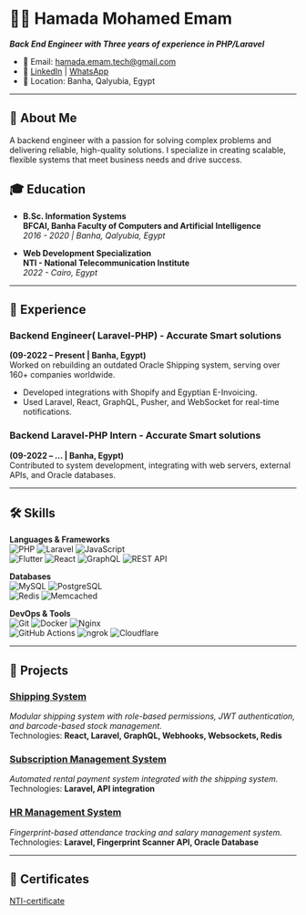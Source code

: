 # 👨‍💻 Hamada Mohamed Emam 

**_Back End Engineer with Three years of experience in PHP/Laravel_**

- 📧 Email: [hamada.emam.tech@gmail.com](mailto:hamada.emam.tech@gmail.com)
- 💼 [LinkedIn](https://www.linkedin.com/in/hamada-emam-ab5042227/) | [WhatsApp](https://wa.me/1201079423)
- 📍 Location: Banha, Qalyubia, Egypt


---

## 🚀 About Me

A backend engineer with a passion for solving complex problems and delivering reliable, high-quality solutions. I specialize in creating scalable, flexible systems that meet business needs and drive success.

## 🎓 Education

- **B.Sc. Information Systems**  
  **BFCAI, Banha Faculty of Computers and Artificial Intelligence**  
  *2016 - 2020 | Banha, Qalyubia, Egypt*  

- **Web Development Specialization**  
  **NTI - National Telecommunication Institute**  
  *2022 - Cairo, Egypt*  

---

## 💼 Experience

### Backend Engineer( Laravel-PHP) - **Accurate Smart solutions**
**(09-2022 – Present | Banha, Egypt)**  
Worked on rebuilding an outdated Oracle Shipping system, serving over 160+ companies worldwide.

- Developed integrations with Shopify and Egyptian E-Invoicing.
- Used Laravel, React, GraphQL, Pusher, and WebSocket for real-time notifications.
  
### Backend Laravel-PHP Intern - **Accurate Smart solutions**
**(09-2022 – ... | Banha, Egypt)**  
Contributed to system development, integrating with web servers, external APIs, and Oracle databases.

---

## 🛠️ Skills

**Languages & Frameworks**  
![PHP](https://img.shields.io/badge/PHP-777BB4?style=for-the-badge&logo=php&logoColor=white) 
![Laravel](https://img.shields.io/badge/Laravel-FF2D20?style=for-the-badge&logo=laravel&logoColor=white) 
![JavaScript](https://img.shields.io/badge/JavaScript-F7DF1E?style=for-the-badge&logo=javascript&logoColor=black)  
![Flutter](https://img.shields.io/badge/Flutter-02569B?style=for-the-badge&logo=flutter&logoColor=white)
![React](https://img.shields.io/badge/React-61DAFB?style=for-the-badge&logo=react&logoColor=black) 
![GraphQL](https://img.shields.io/badge/GraphQL-E10098?style=for-the-badge&logo=graphql&logoColor=white) 
![REST API](https://img.shields.io/badge/REST-02569B?style=for-the-badge&logo=rest&logoColor=white)

**Databases**  
![MySQL](https://img.shields.io/badge/MySQL-005C84?style=for-the-badge&logo=mysql&logoColor=white) 
![PostgreSQL](https://img.shields.io/badge/PostgreSQL-316192?style=for-the-badge&logo=postgresql&logoColor=white)  
![Redis](https://img.shields.io/badge/Redis-DC382D?style=for-the-badge&logo=redis&logoColor=white)
![Memcached](https://img.shields.io/badge/Memcached-4CACA9?style=for-the-badge&logo=memcached&logoColor=white)

**DevOps & Tools**  
![Git](https://img.shields.io/badge/Git-F05032?style=for-the-badge&logo=git&logoColor=white) 
![Docker](https://img.shields.io/badge/Docker-2496ED?style=for-the-badge&logo=docker&logoColor=white) 
![Nginx](https://img.shields.io/badge/Nginx-009639?style=for-the-badge&logo=nginx&logoColor=white)  
![GitHub Actions](https://img.shields.io/badge/GitHub%20Actions-2088FF?style=for-the-badge&logo=github-actions&logoColor=white) 
![ngrok](https://img.shields.io/badge/ngrok-1F1E37?style=for-the-badge&logo=ngrok&logoColor=white)
![Cloudflare](https://img.shields.io/badge/Cloudflare-F38020?style=for-the-badge&logo=cloudflare&logoColor=white)

---

## 💼 Projects

### [Shipping System](https://accurate.accuratess.com/)  
_Modular shipping system with role-based permissions, JWT authentication, and barcode-based stock management._  
Technologies: **React, Laravel, GraphQL, Webhooks, Websockets, Redis**  

### [Subscription Management System]()  
_Automated rental payment system integrated with the shipping system._  
Technologies: **Laravel, API integration**  

### [HR Management System]()  
_Fingerprint-based attendance tracking and salary management system._  
Technologies: **Laravel, Fingerprint Scanner API, Oracle Database**  

---

## 💼 Certificates
[NTI-certificate](https://github.com/user-attachments/files/17585196/NTI-certificate.pdf)



